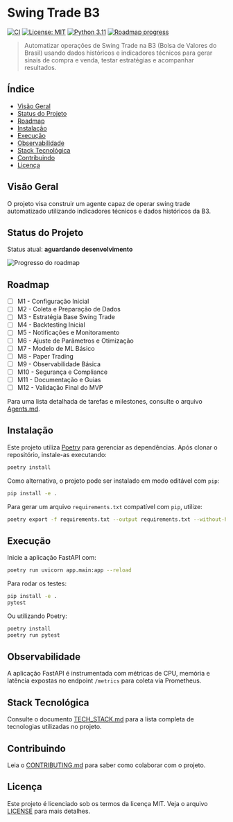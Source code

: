 # Swing Trade B3

[![CI](https://github.com/leotavo/swing-trade-b3/actions/workflows/ci.yml/badge.svg)](https://github.com/leotavo/swing-trade-b3/actions/workflows/ci.yml)
[![License: MIT](https://img.shields.io/badge/License-MIT-blue.svg)](LICENSE)
[![Python 3.11](https://img.shields.io/badge/python-3.11-blue.svg)](pyproject.toml)
[![Roadmap progress](https://progress-bar.dev/0/?title=milestones)](Agents.md)

> Automatizar operações de Swing Trade na B3 (Bolsa de Valores do Brasil) usando dados históricos e indicadores técnicos para gerar sinais de compra e venda, testar estratégias e acompanhar resultados.

## Índice

- [Visão Geral](#vis%C3%A3o-geral)
- [Status do Projeto](#status-do-projeto)
- [Roadmap](#roadmap)
- [Instalação](#instala%C3%A7%C3%A3o)
- [Execução](#execu%C3%A7%C3%A3o)
- [Observabilidade](#observabilidade)
- [Stack Tecnológica](#stack-tecnol%C3%B3gica)
- [Contribuindo](#contribuindo)
- [Licença](#licen%C3%A7a)

## Visão Geral

O projeto visa construir um agente capaz de operar swing trade automatizado utilizando indicadores técnicos e dados históricos da B3.

## Status do Projeto

Status atual: **aguardando desenvolvimento**

![Progresso do roadmap](https://progress-bar.dev/0/?title=progresso&width=200)

## Roadmap

- [ ] M1 - Configuração Inicial
- [ ] M2 - Coleta e Preparação de Dados
- [ ] M3 - Estratégia Base Swing Trade
- [ ] M4 - Backtesting Inicial
- [ ] M5 - Notificações e Monitoramento
- [ ] M6 - Ajuste de Parâmetros e Otimização
- [ ] M7 - Modelo de ML Básico
- [ ] M8 - Paper Trading
- [ ] M9 - Observabilidade Básica
- [ ] M10 - Segurança e Compliance
- [ ] M11 - Documentação e Guias
- [ ] M12 - Validação Final do MVP

Para uma lista detalhada de tarefas e milestones, consulte o arquivo [Agents.md](Agents.md).

## Instalação

Este projeto utiliza [Poetry](https://python-poetry.org/) para gerenciar as dependências. Após clonar o repositório, instale-as executando:

```bash
poetry install
```

Como alternativa, o projeto pode ser instalado em modo editável com `pip`:

```bash
pip install -e .
```

Para gerar um arquivo `requirements.txt` compatível com `pip`, utilize:

```bash
poetry export -f requirements.txt --output requirements.txt --without-hashes
```

## Execução

Inicie a aplicação FastAPI com:

```bash
poetry run uvicorn app.main:app --reload
```

Para rodar os testes:

```bash
pip install -e .
pytest
```

Ou utilizando Poetry:

```bash
poetry install
poetry run pytest
```

## Observabilidade

A aplicação FastAPI é instrumentada com métricas de CPU, memória e latência expostas no endpoint `/metrics` para coleta via Prometheus.

## Stack Tecnológica

Consulte o documento [TECH_STACK.md](TECH_STACK.md) para a lista completa de tecnologias utilizadas no projeto.

## Contribuindo

Leia o [CONTRIBUTING.md](CONTRIBUTING.md) para saber como colaborar com o projeto.

## Licença

Este projeto é licenciado sob os termos da licença MIT. Veja o arquivo [LICENSE](LICENSE) para mais detalhes.

